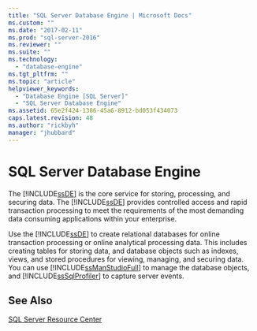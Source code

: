 ```yaml
---
title: "SQL Server Database Engine | Microsoft Docs"
ms.custom: ""
ms.date: "2017-02-11"
ms.prod: "sql-server-2016"
ms.reviewer: ""
ms.suite: ""
ms.technology: 
  - "database-engine"
ms.tgt_pltfrm: ""
ms.topic: "article"
helpviewer_keywords: 
  - "Database Engine [SQL Server]"
  - "SQL Server Database Engine"
ms.assetid: 65e2f424-1386-45a6-8912-bd053f434073
caps.latest.revision: 48
ms.author: "rickbyh"
manager: "jhubbard"
---
```

# SQL Server Database Engine
  The [!INCLUDE[ssDE](../../../analysis-services/instances/install/windows/includes/ssde-md.md)] is the core service for storing, processing, and securing data. The [!INCLUDE[ssDE](../../../analysis-services/instances/install/windows/includes/ssde-md.md)] provides controlled access and rapid transaction processing to meet the requirements of the most demanding data consuming applications within your enterprise.  
  
 Use the [!INCLUDE[ssDE](../../../analysis-services/instances/install/windows/includes/ssde-md.md)] to create relational databases for online transaction processing or online analytical processing data. This includes creating tables for storing data, and database objects such as indexes, views, and stored procedures for viewing, managing, and securing data. You can use [!INCLUDE[ssManStudioFull](../../../advanced-analytics/r-services/includes/ssmanstudiofull-md.md)] to manage the database objects, and [!INCLUDE[ssSqlProfiler](../../../analysis-services/data-mining/includes/sssqlprofiler-md.md)] to capture server events.  


## See Also  
 [SQL Server Resource Center](http://go.microsoft.com/fwlink/?LinkId=219676)  
  
  